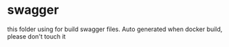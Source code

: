 # swagger

this folder using for build swagger files.
Auto generated when docker build, please don't touch it
